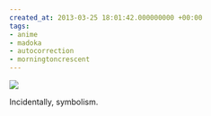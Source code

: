 ```yaml
---
created_at: 2013-03-25 18:01:42.000000000 +00:00
tags:
- anime
- madoka
- autocorrection
- morningtoncrescent
---
```


![](/blog/media/tumblr_mk8a2uDf2n1qim2zwo1_500.png)

Incidentally, symbolism.
